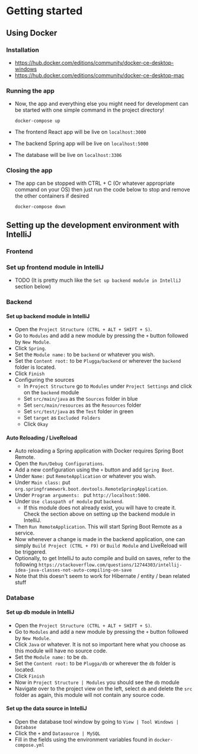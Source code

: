 # Getting started
## Using Docker
### Installation
* https://hub.docker.com/editions/community/docker-ce-desktop-windows
* https://hub.docker.com/editions/community/docker-ce-desktop-mac

### Running the app
* Now, the app and everything else you might need for development can be started with one simple command 
  in the project directory!

  ```docker-compose up```

* The frontend React app will be live on ```localhost:3000```
* The backend Spring app will be live on ```localhost:5000```
* The database will be live on ```localhost:3306```

### Closing the app 
* The app can be stopped with CTRL + C (Or whatever appropriate command on your OS) then just run the code below 
  to stop and remove the other containers if desired

  ```docker-compose down```
  
## Setting up the development environment with IntelliJ
### Frontend
### Set up frontend module in IntelliJ
* TODO (It is pretty much like the `Set up backend module in IntelliJ` section below)

### Backend
#### Set up backend module in IntelliJ
* Open the `Project Structure (CTRL + ALT + SHIFT + S)`.
* Go to `Modules` and add a new module by pressing the `+` button followed by `New Module`.
* Click `Spring`.
* Set the `Module name:` to be `backend` or whatever you wish.
* Set the `Content root:` to be `Plugga/backend` or wherever the `backend` folder is located.
* Click `Finish`
* Configuring the sources
  * In `Project Structure` go to `Modules` under `Project Settings` and click on the `backend` module
  * Set `src/main/java` as the `Sources` folder in blue
  * Set `serc/main/resources` as the `Resources` folder
  * Set `src/test/java` as the `Test` folder in green
  * Set `target` as `Excluded Folders`
  * Click `Okay`
  
#### Auto Reloading / LiveReload
* Auto reloading a Spring application with Docker requires Spring Boot Remote.
* Open the `Run/Debug Configurations`.
* Add a new configuration using the `+` button and add `Spring Boot`.
* Under `Name:` put `RemoteApplication` or whatever you wish.
* Under `Main class:` put `org.springframework.boot.devtools.RemoteSpringApplication`.
* Under `Program arguments: ` put `http://localhost:5000`.
* Under `Use classpath of module` put `backend`.
  * If this module does not already exist, you will have to create it. Check the section above on setting up 
    the backend module in IntelliJ.
* Then `Run RemoteApplication`. This will start Spring Boot Remote as a service.
* Now whenever a change is made in the backend application, one can simply `Build Project (CTRL + F9)` or 
  `Build Module` and LiveReload will be triggered.
* Optionally, to get IntelliJ to auto compile and build on saves, refer to the following 
  `https://stackoverflow.com/questions/12744303/intellij-idea-java-classes-not-auto-compiling-on-save` 
* Note that this doesn't seem to work for Hibernate / entity / bean related stuff

### Database
#### Set up db module in IntelliJ
* Open the `Project Structure (CTRL + ALT + SHIFT + S)`.
* Go to `Modules` and add a new module by pressing the `+` button followed by `New Module`.
* Click `Java` or whatever. It is not so important here what you choose as this module will have no source code.
* Set the `Module name:` to be `db`.
* Set the `Content root:` to be `Plugga/db` or wherever the `db` folder is located.
* Click `Finish`
* Now in `Project Structure | Modules` you should see the `db` module
* Navigate over to the project view on the left, select `db` and delete the `src` folder as again, this module will
  not contain any source code.
  
#### Set up the data source in IntelliJ
* Open the database tool window by going to `View | Tool Windows | Database`
* Click the `+` and `Datasource | MySQL`
* Fill in the fields using the environment variables found in `docker-compose.yml`